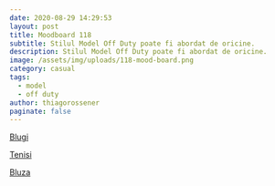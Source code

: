 ```yaml
---
date: 2020-08-29 14:29:53
layout: post
title: Moodboard 118
subtitle: Stilul Model Off Duty poate fi abordat de oricine.
description: Stilul Model Off Duty poate fi abordat de oricine.
image: /assets/img/uploads/118-mood-board.png
category: casual
tags:
  - model
  - off duty
author: thiagorossener
paginate: false
---
```

[Blugi](http://bit.do/fHWYo)

[Tenisi](http://bit.do/fHWYq)

[Bluza](http://bit.do/fHWYt)